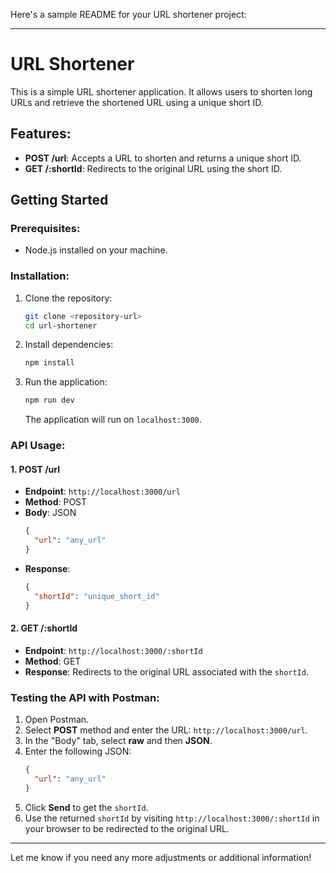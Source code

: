 Here's a sample README for your URL shortener project:

---

# URL Shortener

This is a simple URL shortener application. It allows users to shorten long URLs and retrieve the shortened URL using a unique short ID.

## Features:
- **POST /url**: Accepts a URL to shorten and returns a unique short ID.
- **GET /:shortId**: Redirects to the original URL using the short ID.

## Getting Started

### Prerequisites:
- Node.js installed on your machine.

### Installation:

1. Clone the repository:
   ```bash
   git clone <repository-url>
   cd url-shortener
   ```

2. Install dependencies:
   ```bash
   npm install
   ```

3. Run the application:
   ```bash
   npm run dev
   ```

   The application will run on `localhost:3000`.

### API Usage:

#### 1. POST /url
- **Endpoint**: `http://localhost:3000/url`
- **Method**: POST
- **Body**: JSON
  ```json
  {
    "url": "any_url"
  }
  ```
- **Response**: 
  ```json
  {
    "shortId": "unique_short_id"
  }
  ```

#### 2. GET /:shortId
- **Endpoint**: `http://localhost:3000/:shortId`
- **Method**: GET
- **Response**: Redirects to the original URL associated with the `shortId`.

### Testing the API with Postman:
1. Open Postman.
2. Select **POST** method and enter the URL: `http://localhost:3000/url`.
3. In the "Body" tab, select **raw** and then **JSON**.
4. Enter the following JSON:
   ```json
   {
     "url": "any_url"
   }
   ```
5. Click **Send** to get the `shortId`.
6. Use the returned `shortId` by visiting `http://localhost:3000/:shortId` in your browser to be redirected to the original URL.

---

Let me know if you need any more adjustments or additional information!
